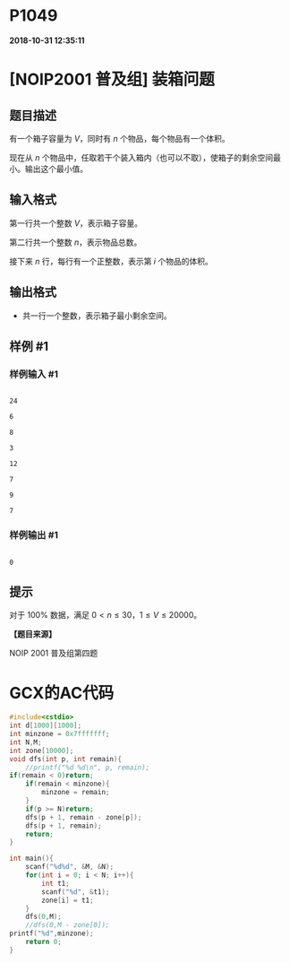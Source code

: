 
# P1049

**2018-10-31 12:35:11**
    
# [NOIP2001 普及组] 装箱问题

## 题目描述

有一个箱子容量为 $V$，同时有 $n$ 个物品，每个物品有一个体积。


现在从 $n$ 个物品中，任取若干个装入箱内（也可以不取），使箱子的剩余空间最小。输出这个最小值。

## 输入格式

第一行共一个整数 $V$，表示箱子容量。

第二行共一个整数 $n$，表示物品总数。

接下来 $n$ 行，每行有一个正整数，表示第 $i$ 个物品的体积。

## 输出格式

- 共一行一个整数，表示箱子最小剩余空间。

## 样例 #1

### 样例输入 #1

```
24
6
8
3
12
7
9
7
```

### 样例输出 #1

```
0
```

## 提示

对于 $100\%$ 数据，满足 $0<n \le 30$，$1 \le V \le 20000$。

**【题目来源】**

NOIP 2001 普及组第四题

# GCX的AC代码
```cpp
#include<cstdio>
int d[1000][1000];
int minzone = 0x7fffffff;
int N,M;
int zone[10000];
void dfs(int p, int remain){
	//printf("%d %d\n", p, remain);
if(remain < 0)return;
	if(remain < minzone){
		minzone = remain;
	}
	if(p >= N)return;
	dfs(p + 1, remain - zone[p]);
	dfs(p + 1, remain);
	return;
}

int main(){
	scanf("%d%d", &M, &N);
	for(int i = 0; i < N; i++){
		int t1;
		scanf("%d", &t1);
		zone[i] = t1;
	}
	dfs(0,M);
	//dfs(0,M - zone[0]);
printf("%d",minzone);
	return 0;
}

```

